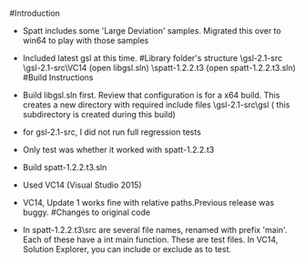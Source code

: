 #Introduction

+	Spatt includes some 'Large Deviation' samples.  Migrated this over to win64
to play with those samples
+	Included latest gsl at this time.
#Library folder's structure
\gsl-2.1-src
\gsl-2.1-src\VC14  (open libgsl.sln)
\spatt-1.2.2.t3     (open spatt-1.2.2.t3.sln)
#Build Instructions

+	Build libgsl.sln first. Review that configuration is for a x64 build. This creates a new directory with required include files
\gsl-2.1-src\gsl ( this subdirectory is created during this build)
+	for gsl-2.1-src, I did not run full regression tests
+	Only test was whether it worked with spatt-1.2.2.t3
+	Build spatt-1.2.2.t3.sln
+	Used VC14 (Visual Studio 2015)
+	VC14, Update 1 works fine with relative paths.Previous release was buggy.
#Changes to original code

+	In spatt-1.2.2.t3\src  are several file names, renamed with prefix 'main'.
	Each of these have a int main function.  These are test files.
	In VC14, Solution Explorer, you can include or exclude as to test.
	
